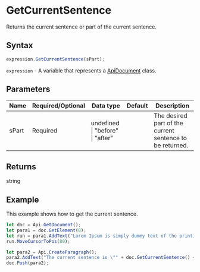 # GetCurrentSentence

Returns the current sentence or part of the current sentence.

## Syntax

```javascript
expression.GetCurrentSentence(sPart);
```

`expression` - A variable that represents a [ApiDocument](../ApiDocument.md) class.

## Parameters

| **Name** | **Required/Optional** | **Data type** | **Default** | **Description** |
| ------------- | ------------- | ------------- | ------------- | ------------- |
| sPart | Required | undefined \| "before" \| "after" |  | The desired part of the current sentence to be returned. |

## Returns

string

## Example

This example shows how to get the current sentence.

```javascript editor-
let doc = Api.GetDocument();
let para1 = doc.GetElement(0);
let run = para1.AddText("Lorem Ipsum is simply dummy text of the printing and typesetting industry. Lorem Ipsum has been the industry's standard dummy text ever since the 1500s, when an unknown printer took a galley of type and scrambled it to make a type specimen book. It has survived not only five centuries, but also the leap into electronic typesetting, remaining essentially unchanged. It was popularised in the 1960s with the release of Letraset sheets containing Lorem Ipsum passages, and more recently with desktop publishing software like Aldus PageMaker including versions of Lorem Ipsum.");
run.MoveCursorToPos(80);

let para2 = Api.CreateParagraph();
para2.AddText("The current sentence is \"" + doc.GetCurrentSentence() + "\"");
doc.Push(para2);
```
